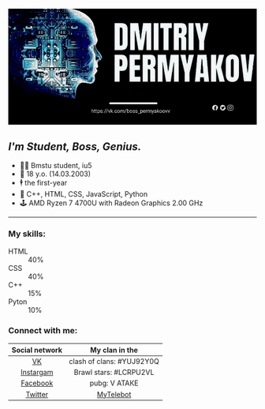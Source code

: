 ![2](гит.jpg)
## *I'm Student, Boss, Genius.*

- 👨‍💻 Bmstu student, iu5
- 🤵 18 y.o. (14.03.2003)
- 🕴 the first-year 
- 🔬 С++, HTML, CSS, JavaScript, Python
- 🕹 AMD Ryzen 7 4700U with Radeon Graphics 2.00 GHz
---
<div class="skills">
  <h3>My skills:</h3>
  <dl class="skills-list">
    <dt class="skill-html">HTML</dt>
    <dd class="level"><div style="width: 40%;">40%</div></dd>   
    <dt class="skill-css">CSS</dt>
    <dd class="level"><div style="width: 40%;">40%</div></dd>
    <dt class="skill-c++">C++</dt>
    <dd class="level"><div style="width: 15%;">15%</div></dd>
    <dt class="skill-c++">Pyton </dt>
    <dd class="level"><div style="width: 10%;">10%</div></dd>
  </dl>
</div>


### Connect with me:

| Social network | My clan in the | 
|:-------:|:---:|
|[VK](https://vk.com/boss_permyakoovv)| clash of clans: #YUJ92Y0Q    |
|[Instargam](https://www.instagram.com/permyakoovv/)|Brawl stars: #LCRPU2VL  
|[Facebook](https://www.facebook.com/profile.php?id=100021715921839) | pubg: V АТАКЕ|
|[Twitter](https://twitter.com/Iw7j0jNeuWDUqHl?t=odDCZphkmZ1jTlXyDMDN2g&s=09) |[MyTelebot](https://t.me/Di_rom_pa_bot)| 
